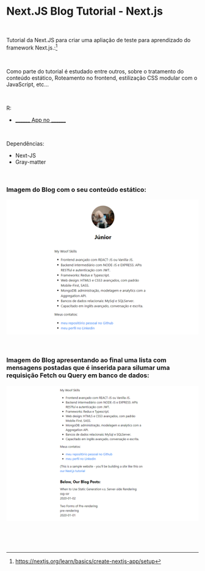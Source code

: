 # Next.JS Blog Tutorial - Next.js
 

<br />

Tutorial da Next.JS para criar uma apliação de teste para aprendizado do framework Next.js.:[^1]

<br />

Como parte do tutorial é estudado entre outros, sobre o tratamento do conteúdo estático, Roteamento no frontend, estilização CSS modular com o JavaScript, etc...


<br />

R:

- [______ App no ______]()

<br />

Dependências:

- Next-JS
- Gray-matter


<br />


### Imagem do Blog com o seu conteúdo estático:

![Imagem do Blog com o seu conteúdo estático](/public/images/nextjs-org-blog-tutorial-01.png)


<br />


### Imagem do Blog apresentando ao final uma lista com mensagens postadas que é inserida para silumar uma requisição Fetch ou Query em banco de dados:

![Imagem do Blog apresentando ao final uma lista com mensagens postadas](/public/images/nextjs-org-blog-tutorial-02.png)



<br />

<br />
<br />


[^1]:https://nextjs.org/learn/basics/create-nextjs-app/setup 

